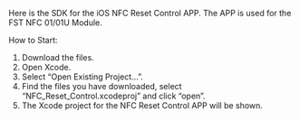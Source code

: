 Here is the SDK for the iOS NFC Reset Control APP. The APP is used for the FST NFC 01/01U Module.

How to Start:
1. Download the files.
2. Open Xcode.
3. Select “Open Existing Project...”.
4. Find the files you have downloaded, select “NFC_Reset_Control.xcodeproj” and click “open”.
5. The Xcode project for the NFC Reset Control APP will be shown.
